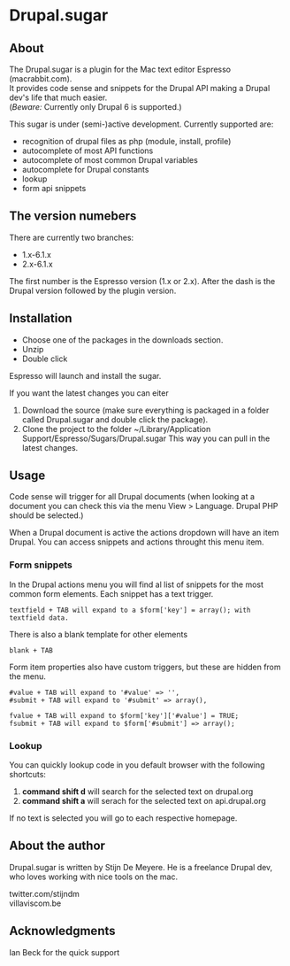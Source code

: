# Drupal.sugar #

## About ##

The Drupal.sugar is a plugin for the Mac text editor Espresso (macrabbit.com).  
It provides code sense and snippets for the Drupal API making a Drupal dev's life that much easier.  
(*Beware:* Currently only Drupal 6 is supported.)

This sugar is under (semi-)active development. Currently supported are:
- recognition of drupal files as php (module, install, profile)
- autocomplete of most API functions
- autocomplete of most common Drupal variables
- autocomplete for Drupal constants
- lookup
- form api snippets

## The version numebers

There are currently two branches:
- 1.x-6.1.x
- 2.x-6.1.x

The first number is the Espresso version (1.x or 2.x). After the dash is the Drupal version followed by the plugin version.

## Installation ##

- Choose one of the packages in the downloads section.
- Unzip
- Double click

Espresso will launch and install the sugar.

If you want the latest changes you can eiter  
1. Download the source (make sure everything is packaged in a folder called Drupal.sugar and double click the package).  
2. Clone the project to the folder ~/Library/Application Support/Espresso/Sugars/Drupal.sugar This way you can pull in the latest changes.


## Usage ##

Code sense will trigger for all Drupal documents (when looking at a document you can check this via the menu View > Language. Drupal PHP should be selected.)

When a Drupal document is active the actions dropdown will have an item Drupal. You can access snippets and actions throught this menu item.

### Form snippets ###

In the Drupal actions menu you will find al list of snippets for the most common form elements. Each snippet has a text trigger.

    textfield + TAB will expand to a $form['key'] = array(); with textfield data.
    
There is also a blank template for other elements

    blank + TAB
    
    
Form item properties also have custom triggers, but these are hidden from the menu.

    #value + TAB will expand to '#value' => '',
    #submit + TAB will expand to '#submit' => array(),
    
    fvalue + TAB will expand to $form['key']['#value'] = TRUE;
    fsubmit + TAB will expand to $form['#submit'] => array();

### Lookup ###

You can quickly lookup code in you default browser with the following shortcuts:

1. **command shift d** will search for the selected text on drupal.org
2. **command shift a** will serach for the selected text on api.drupal.org

If no text is selected you will go to each respective homepage.


## About the author ##

Drupal.sugar is written by Stijn De Meyere.
He is a freelance Drupal dev, who loves working with nice tools on the mac.

twitter.com/stijndm  
villaviscom.be


## Acknowledgments ##

Ian Beck for the quick support
